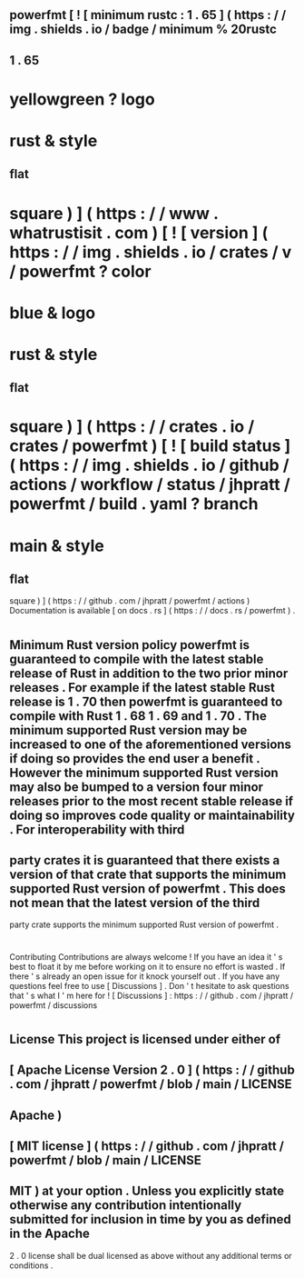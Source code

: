 #
powerfmt
[
!
[
minimum
rustc
:
1
.
65
]
(
https
:
/
/
img
.
shields
.
io
/
badge
/
minimum
%
20rustc
-
1
.
65
-
yellowgreen
?
logo
=
rust
&
style
=
flat
-
square
)
]
(
https
:
/
/
www
.
whatrustisit
.
com
)
[
!
[
version
]
(
https
:
/
/
img
.
shields
.
io
/
crates
/
v
/
powerfmt
?
color
=
blue
&
logo
=
rust
&
style
=
flat
-
square
)
]
(
https
:
/
/
crates
.
io
/
crates
/
powerfmt
)
[
!
[
build
status
]
(
https
:
/
/
img
.
shields
.
io
/
github
/
actions
/
workflow
/
status
/
jhpratt
/
powerfmt
/
build
.
yaml
?
branch
=
main
&
style
=
flat
-
square
)
]
(
https
:
/
/
github
.
com
/
jhpratt
/
powerfmt
/
actions
)
Documentation
is
available
[
on
docs
.
rs
]
(
https
:
/
/
docs
.
rs
/
powerfmt
)
.
#
#
Minimum
Rust
version
policy
powerfmt
is
guaranteed
to
compile
with
the
latest
stable
release
of
Rust
in
addition
to
the
two
prior
minor
releases
.
For
example
if
the
latest
stable
Rust
release
is
1
.
70
then
powerfmt
is
guaranteed
to
compile
with
Rust
1
.
68
1
.
69
and
1
.
70
.
The
minimum
supported
Rust
version
may
be
increased
to
one
of
the
aforementioned
versions
if
doing
so
provides
the
end
user
a
benefit
.
However
the
minimum
supported
Rust
version
may
also
be
bumped
to
a
version
four
minor
releases
prior
to
the
most
recent
stable
release
if
doing
so
improves
code
quality
or
maintainability
.
For
interoperability
with
third
-
party
crates
it
is
guaranteed
that
there
exists
a
version
of
that
crate
that
supports
the
minimum
supported
Rust
version
of
powerfmt
.
This
does
not
mean
that
the
latest
version
of
the
third
-
party
crate
supports
the
minimum
supported
Rust
version
of
powerfmt
.
#
#
Contributing
Contributions
are
always
welcome
!
If
you
have
an
idea
it
'
s
best
to
float
it
by
me
before
working
on
it
to
ensure
no
effort
is
wasted
.
If
there
'
s
already
an
open
issue
for
it
knock
yourself
out
.
If
you
have
any
questions
feel
free
to
use
[
Discussions
]
.
Don
'
t
hesitate
to
ask
questions
that
'
s
what
I
'
m
here
for
!
[
Discussions
]
:
https
:
/
/
github
.
com
/
jhpratt
/
powerfmt
/
discussions
#
#
License
This
project
is
licensed
under
either
of
-
[
Apache
License
Version
2
.
0
]
(
https
:
/
/
github
.
com
/
jhpratt
/
powerfmt
/
blob
/
main
/
LICENSE
-
Apache
)
-
[
MIT
license
]
(
https
:
/
/
github
.
com
/
jhpratt
/
powerfmt
/
blob
/
main
/
LICENSE
-
MIT
)
at
your
option
.
Unless
you
explicitly
state
otherwise
any
contribution
intentionally
submitted
for
inclusion
in
time
by
you
as
defined
in
the
Apache
-
2
.
0
license
shall
be
dual
licensed
as
above
without
any
additional
terms
or
conditions
.
